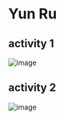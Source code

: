 # Yun Ru

## activity 1
![image](https://github.com/lyfuuoo/ECE444-F2023-Assignment1/assets/74110890/a5b6908f-fb2e-4630-8635-cca357747212)

## activity 2
![image](https://github.com/lyfuuoo/ECE444-F2023-Assignment1/assets/74110890/944e355e-c46d-4ad3-b567-943a31b06308)
